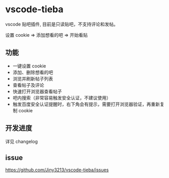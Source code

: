 # vscode-tieba

vscode 贴吧插件, 目前是只读贴吧，不支持评论和发帖。

设置 cookie => 添加想看的吧 => 开始看贴

## 功能

- 一键设置 cookie
- 添加、删除想看的吧
- 浏览并刷新帖子列表
- 查看帖子及评论
- 快速打开浏览器查看帖子
- 吧内搜索（非常容易触发安全认证，不建议使用）
- 触发百度安全认证提醒时，右下角会有提示，需要打开浏览器验证，再重新复制 cookie

## 开发进度

详见 changelog

## issue

https://github.com/Jiny3213/vscode-tieba/issues